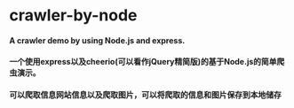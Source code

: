 # crawler-by-node
#### A crawler demo by using Node.js and express.
#### 一个使用express以及cheerio(可以看作jQuery精简版)的基于Node.js的简单爬虫演示。
#### 可以爬取信息网站信息以及爬取图片，可以将爬取的信息和图片保存到本地储存
